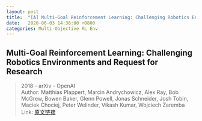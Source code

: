 ```yaml
---
layout: post
title:  "[A] Multi-Goal Reinforcement Learning: Challenging Robotics Environments and Request for Research"
date:   2020-06-03 14:36:00 +0800
categories: Multi-Objective RL Env
---
```


## Multi-Goal Reinforcement Learning: Challenging Robotics Environments and Request for Research
> 2018 - arXiv - OpenAI  
> Author: Matthias Plappert, Marcin Andrychowicz, Alex Ray, Bob McGrew, Bowen Baker, Glenn Powell, Jonas Schneider, Josh Tobin, Maciek Chociej, Peter Welinder, Vikash Kumar, Wojciech Zaremba  
> Link: [原文链接](https://arxiv.org/abs/1802.09464)